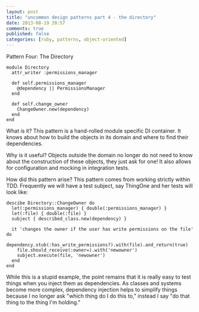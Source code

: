 ```yaml
---
layout: post
title: "uncommon design patterns part 4 - the directory"
date: 2013-08-19 20:57
comments: true
published: false
categories: [ruby, patterns, object-oriented]
---
```


Pattern Four: The Directory

    module Directory
      attr_writer :permissions_manager

      def self.permissions_manager
        @dependency || PermissionsManager
      end

      def self.change_owner
        ChangeOwner.new(dependency)
      end
    end

What is it?
This pattern is a hand-rolled module specific DI container. It knows about how to build the objects in its domain and where to find their dependencies. 

Why is it useful?
Objects outside the domain no longer do not need to know about the construction of these objects, they just ask for one! It also allows for configuration and mocking in integration tests.

How did this pattern arise?
This pattern comes from working strictly within TDD.
Frequently we will have a test subject, say ThingOne and her tests will look like:

    descibe Directory::ChangeOwner do
      let(:permissions_manager) { double(:permissions_manager) }
      let(:file) { double(:file) }
      subject { described_class.new(dependency) }

      it 'changes the owner if the user has write permissions on the file' do
        dependency.stub(:has_write_permissions?).with(file).and_return(true)
        file.should_receive(:owner=).with('newowner')
        subject.execute(file, 'newowner')
      end
    end

While this is a stupid example, the point remains that it is really easy to test things when you inject them as dependencies.
As classes and systems become more complex, dependency injection helps to simplify things because I no longer ask "which thing do I do this to," instead I say "do that thing to the thing I'm holding."
